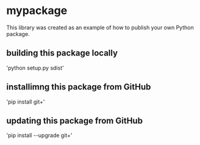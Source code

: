 # mypackage
This library was created as an example of how to publish your own Python package.

## building this package locally
'python setup.py sdist'

## installimng this package from GitHub
'pip install git+'

## updating this package from GitHub
'pip install --upgrade git+'